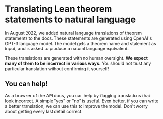 # Translating Lean theorem statements to natural language 

In August 2022, we added natural language translations of theorem statements to the docs.
These statements are generated using OpenAI's GPT-3 language model.
The model gets a theorem name and statement as input, and is asked to produce a natural language equivalent.

These translations are generated with no human oversight.
**We expect many of them to be incorrect in various ways.**
You should not trust any particular translation without confirming it yourself!

## You can help!

As a browser of the API docs, you can help by flagging translations that look incorrect. 
A simple "yes" or "no" is useful.
Even better, if you can write a better translation, we can use this to improve the model. 
Don't worry about getting every last detail correct.